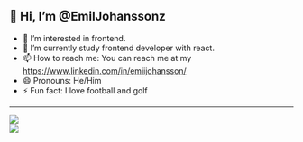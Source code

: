## 👋 Hi, I’m @EmilJohanssonz

- 👀 I’m interested in frontend.
- 🌱 I’m currently study frontend developer with react.
- 📫 How to reach me: You can reach me at my https://www.linkedin.com/in/emiijohansson/
- 😄 Pronouns: He/Him
- ⚡ Fun fact: I love football and golf
---
![](https://github-readme-stats.vercel.app/api?username=EmilJohanssonz&theme=dark&hide_border=false&include_all_commits=false&count_private=false)<br/>
![](https://visitcount.itsvg.in/api?id=EmilJohanssonz&icon=3&color=1)
